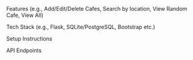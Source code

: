 Features (e.g., Add/Edit/Delete Cafes, Search by location, View Random Cafe, View All)

Tech Stack (e.g., Flask, SQLite/PostgreSQL, Bootstrap etc.)

Setup Instructions

API Endpoints
